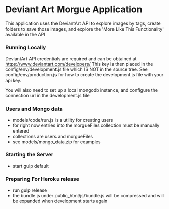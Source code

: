 # Deviant Art Morgue Application

This application uses the DeviantArt API to explore images by tags, create folders
to save those images, and explore the 'More Like This Functionality' available in the API


### Running Locally

DeviantArt API credentials are required and can be obtained at https://www.deviantart.com/developers/
This key is then placed in the config/env/development.js file which IS NOT in the source tree.
See config/env/production.js for how to create the development.js file with your api key.

You will also need to set up a local mongodb instance, and configure the connection url in the
development.js file

### Users and Mongo data
* models/code/run.js is a utility for creating users 
* for right now entries into the morgueFiles collection
must be manually entered
* collections are users and morgueFiles
* see models/mongo_data.zip for examples


### Starting the Server

* start gulp default

### Preparing For Heroku release

* run gulp release
* the bundle.js under public_html/js/bundle.js will be compressed and will be expanded when development starts again


